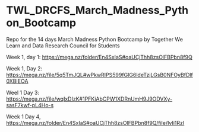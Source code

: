 # TWL_DRCFS_March_Madness_Python_Bootcamp
Repo for the 14 days March Madness Python Bootcamp by Together We Learn and Data Research Council for Students

Week 1, day 1: https://mega.nz/folder/En4SxIaS#oaUCjThh8zsOlFBPbn8f9Q

Week 1, Day 2: https://mega.nz/file/5q5TmJQL#wPkwRIPS599fGIG6ldeTzjLGsB0NFOyBfDlf0XBIEOA

Weel 1 Day 3: https://mega.nz/file/wqIxDIzK#1PFKiAbCPW1XDRnUmH9J9ODVXy-sasF7kwf-pL4Ho-s

Week 1 Day 4, https://mega.nz/folder/En4SxIaS#oaUCjThh8zsOlFBPbn8f9Q/file/IvIi1RzI